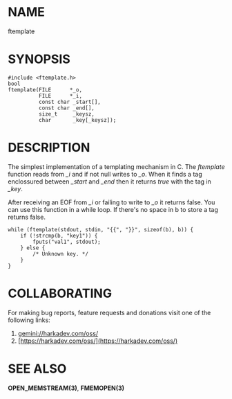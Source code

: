# NAME

ftemplate

# SYNOPSIS

    #include <ftemplate.h>
    bool
    ftemplate(FILE      *_o,
              FILE      *_i,
              const char _start[],
              const char _end[],
              size_t     _keysz,
              char       _key[_keysz]);

# DESCRIPTION

The simplest implementation of a templating mechanism in C. The *ftemplate* function reads
from *_i* and if not null writes to *_o*. When it finds a tag enclossured between *_start*
and *_end* then it returns *true* with the tag in *_key*.

After receiving an EOF from *_i* or failing to write to *_o* it returns false. You can use
this function in a while loop. If there's no space in b to store a tag returns false.


    while (ftemplate(stdout, stdin, "{{", "}}", sizeof(b), b)) {
        if (!strcmp(b, "key1")) {
            fputs("val1", stdout);
        } else {
            /* Unknown key. */
        }
    }

# COLLABORATING

For making bug reports, feature requests and donations visit
one of the following links:

1. [gemini://harkadev.com/oss/](gemini://harkadev.com/oss/)
2. [https://harkadev.com/oss/](https://harkadev.com/oss/)

# SEE ALSO

**OPEN_MEMSTREAM(3)**, **FMEMOPEN(3)**


